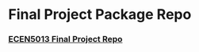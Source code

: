 # Final Project Package Repo

### [**ECEN5013 Final Project Repo**](https://github.com/cu-ecen-5013/final-project-assignment-scmc9455.git)
